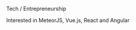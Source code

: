 Tech / Entrepreneurship

Interested in MeteorJS, Vue.js, React and Angular

<!--
- 👋 Hi, I’m @m-arques
- 👀 I’m interested in ...
- 🌱 I’m currently learning ...
- 💞️ I’m looking to collaborate on ...
- 📫 How to reach me ...
--->
